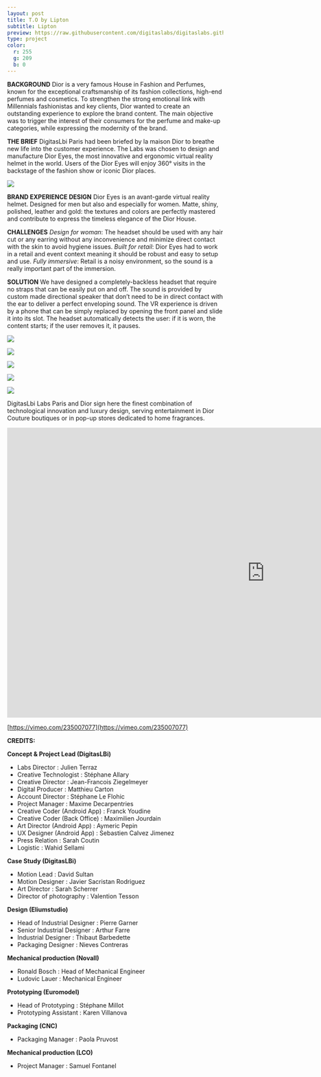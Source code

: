 ```yaml
---
layout: post
title: T.O by Lipton
subtitle: Lipton
preview: https://raw.githubusercontent.com/digitaslabs/digitaslabs.github.io/master/assets/articles/TO%20by%20Lipton/cover.jpg
type: project
color:
  r: 255
  g: 209
  b: 0
---
```


**BACKGROUND**
Dior is a very famous House in Fashion and Perfumes, known for the exceptional craftsmanship of its fashion collections, high-end perfumes and cosmetics. To strengthen the strong emotional link with Millennials fashionistas and key clients, Dior wanted to create an outstanding experience to explore the brand content. The main objective was to trigger the interest of their consumers for the perfume and make-up categories, while expressing the modernity of the brand.

**THE BRIEF**
DigitasLbi Paris had been briefed by la maison Dior to breathe new life into the customer experience. The Labs was chosen to design and manufacture Dior Eyes, the most innovative and ergonomic virtual reality helmet in the world. Users of the Dior Eyes will enjoy 360° visits in the backstage of the fashion show or iconic Dior places.


![](http://targz.fr/digitaslabparis.com/img/doir_eyesv2/05.jpg)


**BRAND EXPERIENCE DESIGN**
Dior Eyes is an avant-garde virtual reality helmet. Designed for men but also and especially for women. Matte, shiny, polished, leather and gold: the textures and colors are perfectly mastered and contribute to express the timeless elegance of the Dior House.

**CHALLENGES**
*Design for woman*: The headset should be used with any hair cut or any earring without any inconvenience and minimize direct contact with the skin to avoid hygiene issues.
*Built for retail*: Dior Eyes had to work in a retail and event context meaning it should be robust and easy to setup and use.
*Fully immersive*: Retail is a noisy environment, so the sound is a really important part of the immersion.

**SOLUTION**
We have designed a completely-backless headset that require no straps that can be easily put on and off.  The sound is provided by custom made directional speaker that don’t need to be in direct contact with the ear to deliver a perfect enveloping sound. The VR experience is driven by a phone that can be simply replaced by opening the front panel and slide it into its slot.
The headset automatically detects the user: if it is worn, the content starts; if the user removes it, it pauses.


![](http://targz.fr/digitaslabparis.com/img/doir_eyesv2/04.jpg)

![](http://targz.fr/digitaslabparis.com/img/doir_eyesv2/02.jpg)

![](http://targz.fr/digitaslabparis.com/img/doir_eyesv2/06.jpg)

![](http://targz.fr/digitaslabparis.com/img/doir_eyesv2/07.jpg)

![](http://targz.fr/digitaslabparis.com/img/doir_eyesv2/08.jpg)


DigitasLbi Labs Paris and Dior sign here the finest combination of technological innovation and luxury design, serving entertainment in Dior Couture boutiques or in pop-up stores dedicated to home fragrances.


<iframe src="https://player.vimeo.com/video/235007077" width="1200" height="675" frameborder="0" webkitallowfullscreen mozallowfullscreen allowfullscreen class="uk-responsive-width"></iframe>


[https://vimeo.com/235007077](https://vimeo.com/235007077)

**CREDITS:**

**Concept & Project Lead (DigitasLBi)**

- Labs Director : Julien Terraz
- Creative Technologist : Stéphane Allary
- Creative Director : Jean-Francois Ziegelmeyer
- Digital Producer : Matthieu Carton
- Account Director : Stéphane Le Flohic
- Project Manager : Maxime Decarpentries
- Creative Coder (Android App) : Franck Youdine
- Creative Coder (Back Office) : Maximilien Jourdain
- Art Director (Android App) : Aymeric Pepin
- UX Designer (Android App) : Sebastien Calvez Jimenez
- Press Relation : Sarah Coutin
- Logistic : Wahid Sellami

**Case Study (DigitasLBi)**

- Motion Lead : David Sultan
- Motion Designer : Javier Sacristan Rodriguez
- Art Director : Sarah Scherrer
- Director of photography : Valention Tesson

**Design (Eliumstudio)**

- Head of Industrial Designer : Pierre Garner
- Senior Industrial Designer : Arthur Farre
- Industrial Designer : Thibaut Barbedette
- Packaging Designer : Nieves Contreras

**Mechanical production (Novall)**

- Ronald Bosch : Head of Mechanical Engineer
- Ludovic Lauer : Mechanical Engineer

**Prototyping (Euromodel)**

- Head of Prototyping : Stéphane Millot
- Prototyping Assistant : Karen Villanova

**Packaging (CNC)**

- Packaging Manager : Paola Pruvost

**Mechanical production (LCO)**

- Project Manager : Samuel Fontanel
